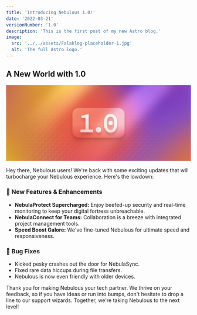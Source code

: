 ```yaml
---
title: 'Introducing Nebulous 1.0!'
date: '2022-03-21'
versionNumber: '1.0'
description: 'This is the first post of my new Astro blog.'
image:
  src: '../../assets/Falaklog-placeholder-1.jpg'
  alt: 'The full Astro logo.'
---
```


## A New World with 1.0

![Nebulous 2.0 Release](../../assets/Falaklog-placeholder-1.jpg)

Hey there, Nebulous users! We're back with some exciting updates that will turbocharge your Nebulous experience. Here's the lowdown:

### 🍿 New Features & Enhancements

- **NebulaProtect Supercharged:** Enjoy beefed-up security and real-time monitoring to keep your digital fortress unbreachable.
- **NebulaConnect for Teams:** Collaboration is a breeze with integrated project management tools.
- **Speed Boost Galore:** We've fine-tuned Nebulous for ultimate speed and responsiveness.

### 🐞 Bug Fixes

- Kicked pesky crashes out the door for NebulaSync.
- Fixed rare data hiccups during file transfers.
- Nebulous is now even friendly with older devices.

Thank you for making Nebulous your tech partner. We thrive on your feedback, so if you have ideas or run into bumps, don't hesitate to drop a line to our support wizards. Together, we're taking Nebulous to the next level!
